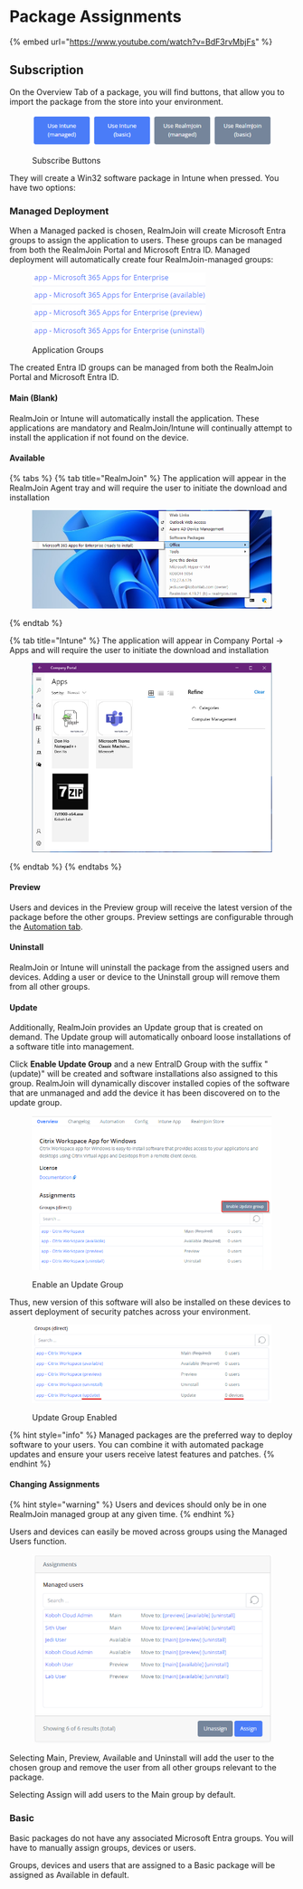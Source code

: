 # Package Assignments

{% embed url="https://www.youtube.com/watch?v=BdF3rvMbjFs" %}

## Subscription

On the Overview Tab of a package, you will find buttons, that allow you to import the package from the store into your environment.

<figure><img src="../../../.gitbook/assets/image (331).png" alt=""><figcaption><p>Subscribe Buttons</p></figcaption></figure>

They will create a Win32 software package in Intune when pressed. You have two options:

### Managed Deployment

When a Managed packed is chosen, RealmJoin will create Microsoft Entra groups to assign the application to users. These groups can be managed from both the RealmJoin Portal and Microsoft Entra ID. Managed deployment will automatically create four RealmJoin-managed groups:

<figure><img src="../../../.gitbook/assets/image (335).png" alt=""><figcaption><p>Application Groups</p></figcaption></figure>

The created Entra ID groups can be managed from both the RealmJoin Portal and Microsoft Entra ID.&#x20;

#### **Main (Blank)**

RealmJoin or Intune will automatically install the application. These applications are mandatory and RealmJoin/Intune will continually attempt to install the application if not found on the device.

#### **Available**

{% tabs %}
{% tab title="RealmJoin" %}
The application will appear in the RealmJoin Agent tray and will require the user to initiate the download and installation

<figure><img src="../../.gitbook/assets/image.png" alt=""><figcaption></figcaption></figure>
{% endtab %}

{% tab title="Intune" %}
The application will appear in Company Portal -> Apps and will require the user to initiate the download and installation

<figure><img src="../../.gitbook/assets/image (2).png" alt=""><figcaption></figcaption></figure>
{% endtab %}
{% endtabs %}

#### Preview

Users and devices in the Preview group will receive the latest version of the package before the other groups. Preview settings are configurable through the [Automation tab](package-details.md#automation).

#### Uninstall

RealmJoin or Intune will uninstall the package from the assigned users and devices. Adding a user or device to the Uninstall group will remove them from all other groups.

#### Update

Additionally, RealmJoin provides an Update group that is created on demand. The Update group will automatically onboard loose installations of a software title into management.

Click **Enable Update Group** and a new EntraID Group with the suffix "(update)" will be created and software installations also assigned to this group. RealmJoin will dynamically discover installed copies of the software that are unmanaged and add the device it has been discovered on to the update group.

<figure><img src="../../.gitbook/assets/app-deploy-1.png" alt=""><figcaption><p>Enable an Update Group</p></figcaption></figure>

Thus, new version of this software will also be installed on these devices to assert deployment of security patches across your environment.

<figure><img src="../../.gitbook/assets/app-deploy-2.png" alt=""><figcaption><p>Update Group Enabled</p></figcaption></figure>

{% hint style="info" %}
Managed packages are the preferred way to deploy software to your users. You can combine it with automated package updates and ensure your users receive latest features and patches.
{% endhint %}

#### Changing Assignments

{% hint style="warning" %}
Users and devices should only be in one RealmJoin managed group at any given time.
{% endhint %}

Users and devices can easily be moved across groups using the Managed Users function.

<figure><img src="../../.gitbook/assets/image (3).png" alt=""><figcaption></figcaption></figure>

Selecting Main, Preview, Available and Uninstall will add the user to the chosen group and remove the user from all other groups relevant to the package.

Selecting Assign will add users to the Main group by default.

### Basic

Basic packages do not have any associated Microsoft Entra groups. You will have to manually assign groups, devices or users.

Groups, devices and users that are assigned to a Basic package will be assigned as Available in default.

